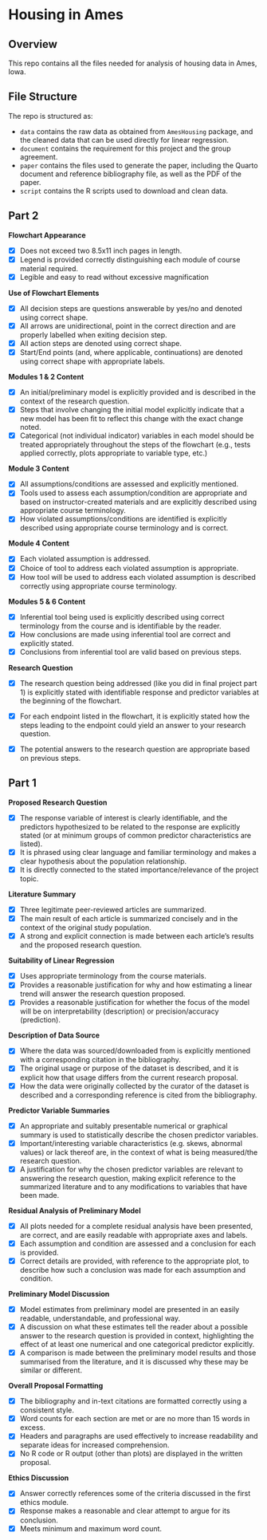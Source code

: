 # Housing in Ames

## Overview

This repo contains all the files needed for analysis of housing data in Ames, Iowa.


## File Structure

The repo is structured as:

-   `data` contains the raw data as obtained from `AmesHousing` package, and the cleaned data that can be used directly for linear regression.
-   `document` contains the requirement for this project and the group agreement.
-   `paper` contains the files used to generate the paper, including the Quarto document and reference bibliography file, as well as the PDF of the paper. 
-   `script` contains the R scripts used to download and clean data.


## Part 2

**Flowchart Appearance**
-   [X] Does not exceed two 8.5x11 inch pages in length.
-   [X] Legend is provided correctly distinguishing each module of course material required.
-   [X] Legible and easy to read without excessive magnification

**Use of Flowchart Elements**
-   [X] All decision steps are questions answerable by yes/no and denoted using correct shape.
-   [X] All arrows are unidirectional, point in the correct direction and are properly labelled when exiting decision step.
-   [X] All action steps are denoted using correct shape.
-   [X] Start/End points (and, where applicable, continuations) are denoted using correct shape with appropriate labels.

**Modules 1 & 2 Content**
-   [X] An initial/preliminary model is explicitly provided and is described in the context of the research question.
-   [X] Steps that involve changing the initial model explicitly indicate that a new model has been fit to reflect this change with the exact change noted.
-   [X] Categorical (not individual indicator) variables in each model should be treated appropriately throughout the steps of the flowchart (e.g., tests applied correctly, plots appropriate to variable type, etc.)

**Module 3 Content**
-   [X] All assumptions/conditions are assessed and explicitly mentioned.
-   [X] Tools used to assess each assumption/condition are appropriate and based on instructor-created materials and are explicitly described using appropriate course terminology.
-   [X] How violated assumptions/conditions are identified is explicitly described using appropriate course terminology and is correct.

**Module 4 Content**
-   [X] Each violated assumption is addressed.
-   [X] Choice of tool to address each violated assumption is appropriate.
-   [X] How tool will be used to address each violated assumption is described correctly using appropriate course terminology.

**Modules 5 & 6 Content**
-   [X] Inferential tool being used is explicitly described using correct terminology from the course and is identifiable by the reader.
-   [X] How conclusions are made using inferential tool are correct and explicitly stated.
-   [X] Conclusions from inferential tool are valid based on previous steps.

**Research Question**
-   [X] The research question being addressed (like you did in final project part 1) is explicitly stated with identifiable response and predictor variables at the beginning of the flowchart.
-   [X] For each endpoint listed in the flowchart, it is explicitly stated how the steps leading to the endpoint could yield an answer to your research question.
-   [X] The potential answers to the research question are appropriate based on previous steps.


## Part 1

**Proposed Research Question**
-   [X] The response variable of interest is clearly identifiable, and the predictors hypothesized to be related to the response are explicitly stated (or at minimum groups of common predictor characteristics are listed).
-   [X] It is phrased using clear language and familiar terminology and makes a clear hypothesis about the population relationship.
-   [X] It is directly connected to the stated importance/relevance of the project topic.

**Literature Summary**
-   [X] Three legitimate peer-reviewed articles are summarized.
-   [X] The main result of each article is summarized concisely and in the context of the original study population.
-   [X] A strong and explicit connection is made between each article’s results and the proposed research question.

**Suitability of Linear Regression**
-   [X] Uses appropriate terminology from the course materials.
-   [X] Provides a reasonable justification for why and how estimating a linear trend will answer the research question proposed.
-   [X] Provides a reasonable justification for whether the focus of the model will be on interpretability (description) or precision/accuracy (prediction).

**Description of Data Source**
-   [X] Where the data was sourced/downloaded from is explicitly mentioned with a corresponding citation in the bibliography.
-   [X] The original usage or purpose of the dataset is described, and it is explicit how that usage differs from the current research proposal.
-   [X] How the data were originally collected by the curator of the dataset is described and a corresponding reference is cited from the bibliography.

**Predictor Variable Summaries**
-   [X] An appropriate and suitably presentable numerical or graphical summary is used to statistically describe the chosen predictor variables.
-   [X] Important/interesting variable characteristics (e.g. skews, abnormal values) or lack thereof are, in the context of what is being measured/the research question.
-   [X] A justification for why the chosen predictor variables are relevant to answering the research question, making explicit reference to the summarized literature and to any modifications to variables that have been made.

**Residual Analysis of Preliminary Model**
-   [X] All plots needed for a complete residual analysis have been presented, are correct, and are easily readable with appropriate axes and labels.
-   [X] Each assumption and condition are assessed and a conclusion for each is provided.
-   [X] Correct details are provided, with reference to the appropriate plot, to describe how such a conclusion was made for each assumption and condition.

**Preliminary Model Discussion**
-   [X] Model estimates from preliminary model are presented in an easily readable, understandable, and professional way.
-   [X] A discussion on what these estimates tell the reader about a possible answer to the research question is provided in context, highlighting the effect of at least one numerical and one categorical predictor explicitly.
-   [X] A comparison is made between the preliminary model results and those summarised from the literature, and it is discussed why these may be similar or different.

**Overall Proposal Formatting**
-   [X] The bibliography and in-text citations are formatted correctly using a consistent style.
-   [X] Word counts for each section are met or are no more than 15 words in excess.
-   [X] Headers and paragraphs are used effectively to increase readability and separate ideas for increased comprehension.
-   [X] No R code or R output (other than plots) are displayed in the written proposal.

**Ethics Discussion**
-   [X] Answer correctly references some of the criteria discussed in the first ethics module.
-   [X] Response makes a reasonable and clear attempt to argue for its conclusion.
-   [X] Meets minimum and maximum word count.
